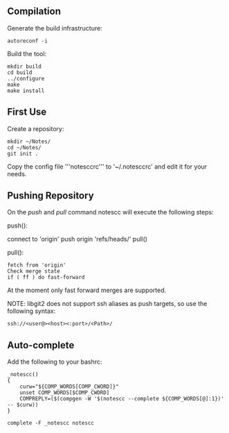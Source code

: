 Compilation
-----------

Generate the build infrastructure:

    autoreconf -i

Build the tool:

    mkdir build
    cd build
    ../configure
    make
    make install

First Use
---------

Create a repository:

    mkdir ~/Notes/
    cd ~/Notes/
    git init .

Copy the config file '''notesccrc''' to '~/.notesccrc' and edit it for your needs.


Pushing Repository
------------------

On the *push* and *pull* command notescc will execute the following steps:

push():

   connect to 'origin'
   push origin 'refs/heads/<cur branch>'
   pull()

pull():

    fetch from 'origin'
    Check merge state
    if ( ff ) do fast-forward

At the moment only fast forward merges are supported.

NOTE: libgit2 does not support ssh aliases as push targets, so use the following syntax:

    ssh://<user@><host><:port>/<Path>/

Auto-complete
-------------

Add the following to your bashrc:

    _notescc()
    {
        curw="${COMP_WORDS[COMP_CWORD]}"
        unset COMP_WORDS[$COMP_CWORD]
        COMPREPLY=($(compgen -W '$(notescc --complete ${COMP_WORDS[@]:1})' -- $curw))
    }

    complete -F _notescc notescc
